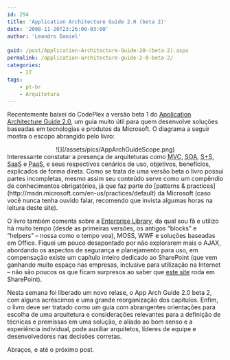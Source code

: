 ```yaml
---
id: 294
title: 'Application Architecture Guide 2.0 (beta 2)'
date: '2008-11-20T23:26:00-03:00'
author: 'Leandro Daniel'

guid: /post/Application-Architecture-Guide-20-(beta-2).aspx
permalink: /application-architecture-guide-2-0-beta-2/
categories:
    - IT
tags:
    - pt-br
    - Arquitetura
---
```


Recentemente baixei do CodePlex a versão beta 1 do [Application Architecture Guide 2.0](http://www.codeplex.com/AppArchGuide), um guia muito útil para quem desenvolve soluções baseadas em tecnologias e produtos da Microsoft. O diagrama a seguir mostra o escopo abrangido pelo livro:

<div style="text-align: center">![](/assets/pics/AppArchGuideScope.png)</div>Interessante constatar a presença de arquiteturas como <acronym title="Model-view-controller">MVC</acronym>, <acronym title="Service-oriented architecture">SOA</acronym>, <acronym title="Software + Services">S+S</acronym>, <acronym title="Software-as-a-Service">SaaS</acronym> e <acronym title="Plataform-as-a-Services">PaaS</acronym>, e seus respectivos cenários de uso, objetivos, benefícios, explicados de forma direta. Como se trata de uma versão beta o livro possui partes incompletas, mesmo assim seu conteúdo serve como um compêndio de conhecimentos obrigatórios, já que faz parte do [patterns &amp; practices](http://msdn.microsoft.com/en-us/practices/default) da Microsoft (caso você nunca tenha ouvido falar, recomendo que invista algumas horas na leitura deste site).

O livro também comenta sobre a [Enterprise Library](http://msdn.microsoft.com/en-us/library/cc467894), da qual sou fã e utilizo há muito tempo (desde as primeiras versões, os antigos “blocks” e “helpers” – nossa como o tempo voa), MOSS, WWF e soluções baseadas em Office. Fiquei um pouco desapontado por não explorarem mais o AJAX, abordando os aspectos de segurança e planejamento para uso, em compensação existe um capítulo inteiro dedicado ao SharePoint (que vem ganhando muito espaço nas empresas, inclusive para utilização na Internet – não são poucos os que ficam surpresos ao saber que [este site](http://www.nossacaixa.com.br/) roda em SharePoint).

Nesta semana foi liberado um novo relase, o App Arch Guide 2.0 beta 2, com alguns acréscimos e uma grande reorganização dos capítulos. Enfim, o livro deve ser tratado como um guia com abrangentes orientações para escolha de uma arquitetura e considerações relevantes para a definição de técnicas e premissas em uma solução, e aliado ao bom senso e a experiência individual, pode auxiliar arquitetos, líderes de equipe e desenvolvedores nas decisões corretas.

Abraços, e até o próximo post.
